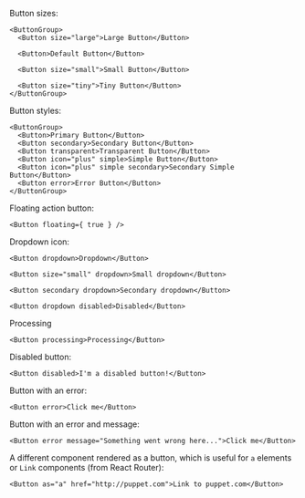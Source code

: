 Button sizes:

```
<ButtonGroup>
  <Button size="large">Large Button</Button>

  <Button>Default Button</Button>

  <Button size="small">Small Button</Button>

  <Button size="tiny">Tiny Button</Button>
</ButtonGroup>
```

Button styles:

```
<ButtonGroup>
  <Button>Primary Button</Button>
  <Button secondary>Secondary Button</Button>
  <Button transparent>Transparent Button</Button>
  <Button icon="plus" simple>Simple Button</Button>
  <Button icon="plus" simple secondary>Secondary Simple Button</Button>
  <Button error>Error Button</Button>
</ButtonGroup>
```

Floating action button:

```
<Button floating={ true } />
```

Dropdown icon:

```
<Button dropdown>Dropdown</Button>
```

```
<Button size="small" dropdown>Small dropdown</Button>
```

```
<Button secondary dropdown>Secondary dropdown</Button>
```

```
<Button dropdown disabled>Disabled</Button>
```

Processing

```
<Button processing>Processing</Button>
```

Disabled button:

```
<Button disabled>I'm a disabled button!</Button>
```

Button with an error:

```
<Button error>Click me</Button>
```

Button with an error and message:

```
<Button error message="Something went wrong here...">Click me</Button>
```

A different component rendered as a button, which is useful for `a` elements or `Link` components (from React Router):

```
<Button as="a" href="http://puppet.com">Link to puppet.com</Button>
```
